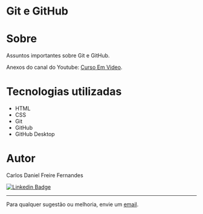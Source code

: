 # Git e GitHub

# Sobre

Assuntos importantes sobre Git e GitHub.
  
Anexos do canal do Youtube: [Curso Em Video](https://youtube.com/playlist?list=PLHz_AreHm4dm7ZULPAmadvNhH6vk9oNZA "Youtube Curso em Video").


# Tecnologias utilizadas

- HTML
- CSS
- Git
- GitHub
- GitHub Desktop

# Autor

Carlos Daniel Freire Fernandes

[![Linkedin Badge](https://img.shields.io/badge/-Linkedin-blue?style=flat-square&logo=Linkedin&logoColor=white&link=https://www.linkedin.com/in/lpaulovt/)](https://www.linkedin.com/in/carlosdanielfernandes) 

---
Para qualquer sugestão ou melhoria, envie um [email](mailto:carloscdanield@gmail.com).
